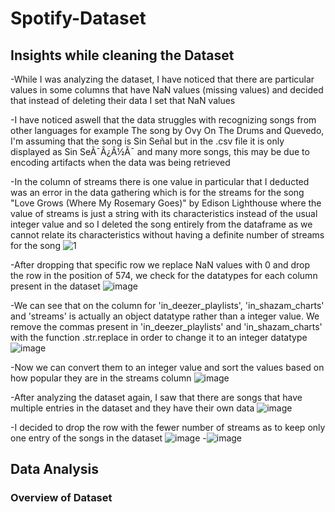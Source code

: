 # Spotify-Dataset
 
## Insights while cleaning the Dataset

-While I was analyzing the dataset, I have noticed that there are particular values in some columns that have NaN values (missing values) and decided that instead of deleting their data I set that NaN values

-I have noticed aswell that the data struggles with recognizing songs from other languages for example The song by Ovy On The Drums and Quevedo, I'm assuming that the song is Sin Señal but in the .csv file it is only displayed as Sin SeÃ¯Â¿Â½Ã¯ and many more songs, this may be due to encoding artifacts when the data was being retrieved

-In the column of streams there is one value in particular that I deducted was an error in the data gathering which is for the streams for the song "Love Grows (Where My Rosemary Goes)" by Edison Lighthouse where the value of streams is just a string with its characteristics instead of the usual integer value and so I deleted the song entirely from the dataframe as we cannot relate its characteristics without having a definite number of streams for the song
![1](https://github.com/user-attachments/assets/3589ad54-d3d1-4ff6-aa56-9b836fb1e4ff)

-After dropping that specific row we replace NaN values with 0 and drop the row in the position of 574, we check for the datatypes for each column present in the dataset 
![image](https://github.com/user-attachments/assets/6a9b337c-aeea-465b-a473-495563786f3a)

-We can see that on the column for 'in_deezer_playlists', 'in_shazam_charts' and 'streams' is actually an object datatype rather than a integer value. We remove the commas present in 'in_deezer_playlists' and 'in_shazam_charts' with the function .str.replace in order to change it to an integer datatype
![image](https://github.com/user-attachments/assets/ca0b1b35-818d-4b0e-b22a-9f4e5da71605)

-Now we can convert them to an integer value and sort the values based on how popular they are in the streams column
![image](https://github.com/user-attachments/assets/b6324b73-750b-46bd-9f99-66d32ed2b120)

-After analyzing the dataset again, I saw that there are songs that have multiple entries in the dataset and they have their own data 
![image](https://github.com/user-attachments/assets/4ecf86f5-f383-4038-b78a-a7c2aecc0f24)

-I decided to drop the row with the fewer number of streams as to keep only one entry of the songs in the dataset
![image](https://github.com/user-attachments/assets/8198cec2-9655-4bca-a97a-cedcc8ad5783)
-![image](https://github.com/user-attachments/assets/1aa5f92e-4a06-40e9-bf07-b80b5fc1a8e9)

## Data Analysis

### Overview of Dataset
